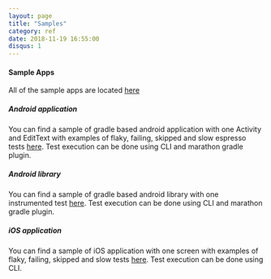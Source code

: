 ```yaml
---
layout: page
title: "Samples"
category: ref
date: 2018-11-19 16:55:00
disqus: 1
---
```


#### Sample Apps
All of the sample apps are located [here][1]

##### Android application
You can find a sample of gradle based android application with one Activity and EditText with examples of flaky, failing, skipped and slow espresso tests [here][2]. Test execution can be done using CLI and marathon gradle plugin.

##### Android library
You can find a sample of gradle based android library with one instrumented test
[here][3]. Test execution can be done using CLI and marathon gradle plugin.

##### iOS application
You can find a sample of iOS application with one screen with examples of flaky, failing, skipped and slow tests
[here][4]. Test execution can be done using CLI.

[1]: https://github.com/Malinskiy/marathon/tree/develop/sample
[2]: https://github.com/Malinskiy/marathon/tree/develop/sample/android-app
[3]: https://github.com/Malinskiy/marathon/tree/develop/sample/android-library
[4]: https://github.com/Malinskiy/marathon/tree/develop/sample/ios-app
